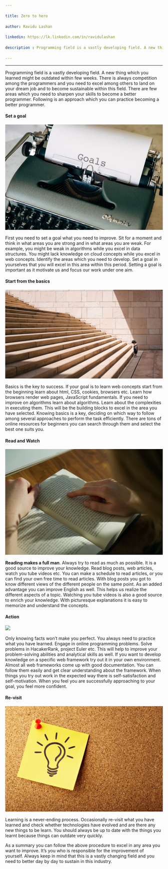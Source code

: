 ```yaml
---

title: Zero to hero

author: Ravidu Lashan

linkedin: https://lk.linkedin.com/in/ravidulashan

description : Programming field is a vastly developing field. A new thing which you learned might be outdated with in few weeks. There is always competition among the programmers and you need to excel among others to land on your dream job and to become sustainable with in this field. There are few areas which you need to sharpen your skills to become a better programmer.

---
```

___

Programming field is a vastly developing field. A new thing which you learned might be outdated within few weeks. There is always competition among the programmers and you need to excel among others to land on your dream job and to become sustainable within this field. There are few areas which you need to sharpen your skills to become a better programmer. Following is an approach which you can practice becoming a better programmer.


#### **Set a goal**

<img src="/img/rl_1_2022_2_21.jpg"/>

First you need to set a goal what you need to improve. Sit for a moment and think in what areas you are strong and in what areas you are weak. For example, you might be weak in algorithms while you excel in data structures. You might lack knowledge on cloud concepts while you excel in web concepts. Identify the areas which you need to develop. Set a goal in yourselves that you will excel in this area within this period. Setting a goal is important as it motivate us and focus our work under one aim.


#### **Start from the basics**

<img src="/img/rl_2_2022_2_21.jpg"/>

Basics is the key to success. If your goal is to learn web concepts start from the beginning learn about html, CSS, cookies, browsers etc. Learn how browsers render web pages, JavaScript fundamentals. If you need to improve on algorithms learn about algorithms. Learn about the complexities in executing them. This will be the building blocks to excel in the area you have selected. Knowing basics is a key, deciding on which way to follow among several approaches to perform the task efficiently. There are tons of online resources for beginners you can search through them and select the best one suits you.


#### **Read and Watch**

<img src="/img/rl_3_2022_2_21.jpg"/>

**Reading makes a full man**. Always try to read as much as possible. It is a good source to improve your knowledge. Read blog posts, web articles, watch you tube videos etc. You can make a schedule to read articles, or you can find your own free time to read articles. With blog posts you got to know different views of the different people on the same point. As an added advantage you can improve English as well. This helps us realize the different aspects of a topic. Watching you tube videos is also a good source to enrich your knowledge. With picturesque explanations it is easy to memorize and understand the concepts.


#### **Action**

<img src="/img/rl_4_2022_2_21.jpg"/>

Only knowing facts won’t make you perfect. You always need to practice what you have learned. Engage in online programming problems. Solve problems in HacakerRank, project Euler etc. This will help to improve your problem-solving abilities and analytical skills as well. If you want to develop knowledge on a specific web framework try out it in your own environment. Almost all web frameworks come up with good documentation. You can follow them easily and get clear understanding about the framework. When things you try out work in the expected way there is self-satisfaction and self-motivation. When you feel you are successfully approaching to your goal, you feel more confident.


#### **Re-visit**

<img src="/img/rl_5_2022_2_21.jpg"/>

Learning is a never-ending process. Occasionally re-visit what you have learned and check whether technologies have evolved and are there any new things to be learn. You should always be up to date with the things you learnt because things can outdate very quickly.

As a summary you can follow the above procedure to excel in any area you want to improve. It’s you who is responsible for the improvement of yourself. Always keep in mind that this is a vastly changing field and you need to better day by day to sustain in this industry.

